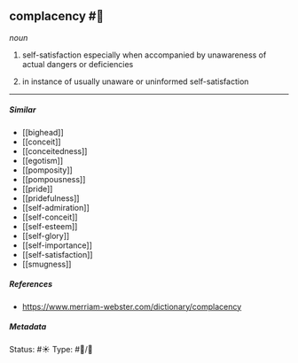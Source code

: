 
## complacency  #🧠

 _noun_

1. self-satisfaction especially when accompanied by unawareness of actual dangers or deficiencies

2. in instance of usually unaware or uninformed self-satisfaction

___

##### Similar

-   [[bighead]]
-   [[conceit]]
-   [[conceitedness]]
-   [[egotism]]
-   [[pomposity]]
-   [[pompousness]]
-   [[pride]]
-   [[pridefulness]]
-   [[self-admiration]]
-   [[self-conceit]]
-   [[self-esteem]]
-   [[self-glory]]
-   [[self-importance]]
-   [[self-satisfaction]]
-   [[smugness]]


##### References 

- https://www.merriam-webster.com/dictionary/complacency

##### Metadata
Status: #☀️ 
Type: #🔵/💬 